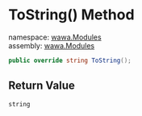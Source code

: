 # ToString\(\) Method

namespace: [wawa\.Modules](../../wawa.Modules.md)<br />
assembly: [wawa\.Modules](../../../wawa.Modules.md)



```csharp
public override string ToString();
```

## Return Value

`string`



